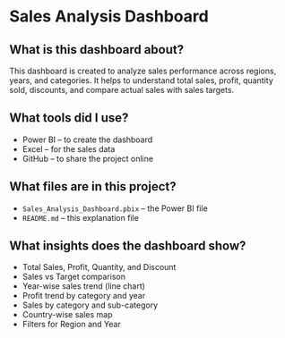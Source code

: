 #  Sales Analysis Dashboard

## What is this dashboard about?

This dashboard is created to analyze sales performance across regions, years, and categories. It helps to understand total sales, profit, quantity sold, discounts, and compare actual sales with sales targets.


## What tools did I use?

- Power BI – to create the dashboard
- Excel – for the sales data
- GitHub – to share the project online


## What files are in this project?

- `Sales_Analysis_Dashboard.pbix` – the Power BI file
- `README.md` – this explanation file


## What insights does the dashboard show?

- Total Sales, Profit, Quantity, and Discount
- Sales vs Target comparison
- Year-wise sales trend (line chart)
- Profit trend by category and year
- Sales by category and sub-category
- Country-wise sales map
- Filters for Region and Year
